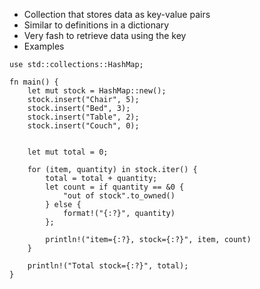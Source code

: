 * Collection that stores data as key-value pairs
* Similar to definitions in a dictionary 
* Very fash to retrieve data using the key
* Examples 
```
use std::collections::HashMap;

fn main() {
    let mut stock = HashMap::new();
    stock.insert("Chair", 5);
    stock.insert("Bed", 3);
    stock.insert("Table", 2);
    stock.insert("Couch", 0);


    let mut total = 0;

    for (item, quantity) in stock.iter() {
        total = total + quantity;
        let count = if quantity == &0 {
            "out of stock".to_owned()
        } else {
            format!("{:?}", quantity)
        };

        println!("item={:?}, stock={:?}", item, count)
    }

    println!("Total stock={:?}", total);
}
```